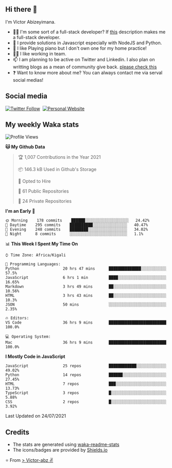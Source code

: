 ## Hi there 👋
I'm Victor Abizeyimana.  
- 👨‍💻 I'm some sort of a full-stack developer? If [this](https://www.w3schools.com/whatis/whatis_fullstack.asp) description makes me a full-stack developer.
- 🌱 I provide solutions in Javascript especially with NodeJS and Python. 
- 🎹 I like Playing piano but I don't own one for my home practice!
- 👯‍♀️ I like working in team.
- 📫 I am planning to be active on Twitter and Linkedin. I also plan on writting blogs as a mean of community give back. [please check this](https://victor-abz.com/)
- ❓ Want to know more about me? You can always contact me via serval social medias!

## Social media
[![Twitter Follow](https://img.shields.io/twitter/follow/vicky_abz?color=%231DA1F2&label=Twitter&style=for-the-badge&logo=twitter&logoColor=ffffff)](https://twitter.com/vicky_abz)
‎‎ [![Personal Website](https://img.shields.io/static/v1?label=visit&message=victor-abz.com&color=%235F021F&style=for-the-badge)](https://victor-abz.com/)

## My weekly Waka stats
<!--START_SECTION:waka-->
![Profile Views](http://img.shields.io/badge/Profile%20Views-0-blue)

**🐱 My Github Data** 

> 🏆 1,007 Contributions in the Year 2021
 > 
> 📦 146.3 kB Used in Github's Storage 
 > 
> 💼 Opted to Hire
 > 
> 📜 61 Public Repositories 
 > 
> 🔑 24 Private Repositories  
 > 
**I'm an Early 🐤** 

```text
🌞 Morning    178 commits    ██████░░░░░░░░░░░░░░░░░░░   24.42% 
🌆 Daytime    295 commits    ██████████░░░░░░░░░░░░░░░   40.47% 
🌃 Evening    248 commits    ████████░░░░░░░░░░░░░░░░░   34.02% 
🌙 Night      8 commits      ░░░░░░░░░░░░░░░░░░░░░░░░░   1.1%

```


📊 **This Week I Spent My Time On** 

```text
⌚︎ Time Zone: Africa/Kigali

💬 Programming Languages: 
Python                   20 hrs 47 mins      ██████████████░░░░░░░░░░░   57.5% 
JavaScript               6 hrs 1 min         ████░░░░░░░░░░░░░░░░░░░░░   16.65% 
Markdown                 3 hrs 49 mins       ██░░░░░░░░░░░░░░░░░░░░░░░   10.56% 
HTML                     3 hrs 43 mins       ██░░░░░░░░░░░░░░░░░░░░░░░   10.3% 
JSON                     50 mins             ░░░░░░░░░░░░░░░░░░░░░░░░░   2.35%

🔥 Editors: 
VS Code                  36 hrs 9 mins       █████████████████████████   100.0%

💻 Operating System: 
Mac                      36 hrs 9 mins       █████████████████████████   100.0%

```

**I Mostly Code in JavaScript** 

```text
JavaScript               25 repos            ████████████░░░░░░░░░░░░░   49.02% 
Python                   14 repos            ██████░░░░░░░░░░░░░░░░░░░   27.45% 
HTML                     7 repos             ███░░░░░░░░░░░░░░░░░░░░░░   13.73% 
TypeScript               3 repos             █░░░░░░░░░░░░░░░░░░░░░░░░   5.88% 
CSS                      2 repos             █░░░░░░░░░░░░░░░░░░░░░░░░   3.92%

```



 Last Updated on 24/07/2021
<!--END_SECTION:waka-->

## Credits
- The stats are generated using [waka-readme-stats](https://github.com/anmol098/waka-readme-stats)
- The icons/badges are provided by [Shields.io](https://shields.io/)

⭐️ From [> Victor-abz ✌](https://victor-abz.com/)

